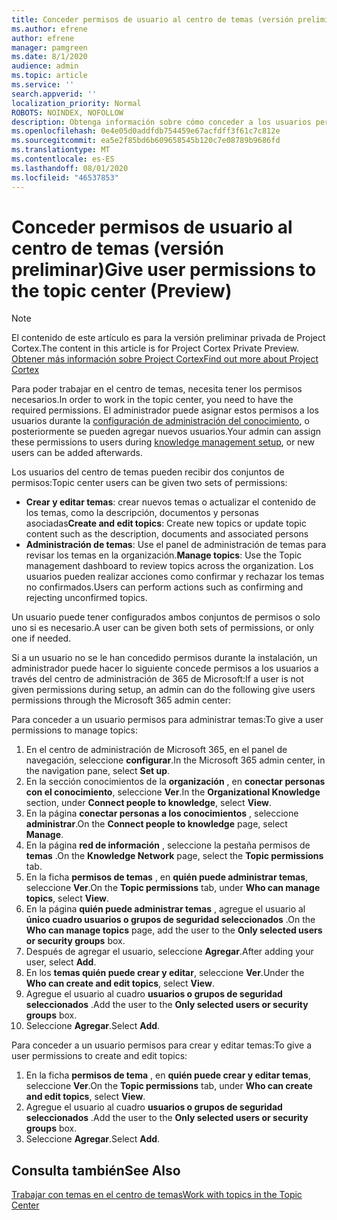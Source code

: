 ```yaml
---
title: Conceder permisos de usuario al centro de temas (versión preliminar)
ms.author: efrene
author: efrene
manager: pamgreen
ms.date: 8/1/2020
audience: admin
ms.topic: article
ms.service: ''
search.appverid: ''
localization_priority: Normal
ROBOTS: NOINDEX, NOFOLLOW
description: Obtenga información sobre cómo conceder a los usuarios permisos para realizar tareas en el centro de temas
ms.openlocfilehash: 0e4e05d0addfdb754459e67acfdff3f61c7c812e
ms.sourcegitcommit: ea5e2f85bd6b609658545b120c7e08789b9686fd
ms.translationtype: MT
ms.contentlocale: es-ES
ms.lasthandoff: 08/01/2020
ms.locfileid: "46537853"
---
```

# <a name="give-user-permissions-to-the-topic-center-preview"></a><span data-ttu-id="0bc31-103">Conceder permisos de usuario al centro de temas (versión preliminar)</span><span class="sxs-lookup"><span data-stu-id="0bc31-103">Give user permissions to the topic center (Preview)</span></span>

> [!Note] 
> <span data-ttu-id="0bc31-104">El contenido de este artículo es para la versión preliminar privada de Project Cortex.</span><span class="sxs-lookup"><span data-stu-id="0bc31-104">The content in this article is for Project Cortex Private Preview.</span></span> [<span data-ttu-id="0bc31-105">Obtener más información sobre Project Cortex</span><span class="sxs-lookup"><span data-stu-id="0bc31-105">Find out more about Project Cortex</span></span>](https://aka.ms/projectcortex) 

<span data-ttu-id="0bc31-106">Para poder trabajar en el centro de temas, necesita tener los permisos necesarios.</span><span class="sxs-lookup"><span data-stu-id="0bc31-106">In order to work in the topic center, you need to have the required permissions.</span></span> <span data-ttu-id="0bc31-107">El administrador puede asignar estos permisos a los usuarios durante la [configuración de administración del conocimiento](set-up-knowledge-network.md), o posteriormente se pueden agregar nuevos usuarios.</span><span class="sxs-lookup"><span data-stu-id="0bc31-107">Your admin can assign these permissions to users during [knowledge management setup](set-up-knowledge-network.md), or new users can be added afterwards.</span></span>

<span data-ttu-id="0bc31-108">Los usuarios del centro de temas pueden recibir dos conjuntos de permisos:</span><span class="sxs-lookup"><span data-stu-id="0bc31-108">Topic center users can be given two sets of permissions:</span></span>

- <span data-ttu-id="0bc31-109">**Crear y editar temas**: crear nuevos temas o actualizar el contenido de los temas, como la descripción, documentos y personas asociadas</span><span class="sxs-lookup"><span data-stu-id="0bc31-109">**Create and edit topics**: Create new topics or update topic content such as the description, documents and associated persons</span></span>
- <span data-ttu-id="0bc31-110">**Administración de temas**: Use el panel de administración de temas para revisar los temas en la organización.</span><span class="sxs-lookup"><span data-stu-id="0bc31-110">**Manage topics**: Use the Topic management dashboard to review topics across the organization.</span></span> <span data-ttu-id="0bc31-111">Los usuarios pueden realizar acciones como confirmar y rechazar los temas no confirmados.</span><span class="sxs-lookup"><span data-stu-id="0bc31-111">Users can perform actions such as confirming and rejecting unconfirmed topics.</span></span>

<span data-ttu-id="0bc31-112">Un usuario puede tener configurados ambos conjuntos de permisos o solo uno si es necesario.</span><span class="sxs-lookup"><span data-stu-id="0bc31-112">A user can be given both sets of permissions, or only one if needed.</span></span> 

<span data-ttu-id="0bc31-113">Si a un usuario no se le han concedido permisos durante la instalación, un administrador puede hacer lo siguiente concede permisos a los usuarios a través del centro de administración de 365 de Microsoft:</span><span class="sxs-lookup"><span data-stu-id="0bc31-113">If a user is not given permissions during setup, an admin can do the following give users permissions through the Microsoft 365 admin center:</span></span>

<span data-ttu-id="0bc31-114">Para conceder a un usuario permisos para administrar temas:</span><span class="sxs-lookup"><span data-stu-id="0bc31-114">To give a user permissions to manage topics:</span></span>

1. <span data-ttu-id="0bc31-115">En el centro de administración de Microsoft 365, en el panel de navegación, seleccione **configurar**.</span><span class="sxs-lookup"><span data-stu-id="0bc31-115">In the Microsoft 365 admin center, in the navigation pane, select **Set up**.</span></span>
2. <span data-ttu-id="0bc31-116">En la sección conocimientos de la **organización** , en **conectar personas con el conocimiento**, seleccione **Ver**.</span><span class="sxs-lookup"><span data-stu-id="0bc31-116">In the **Organizational Knowledge** section, under **Connect people to knowledge**, select **View**.</span></span>
3. <span data-ttu-id="0bc31-117">En la página **conectar personas a los conocimientos** , seleccione **administrar**.</span><span class="sxs-lookup"><span data-stu-id="0bc31-117">On the **Connect people to knowledge** page, select **Manage**.</span></span>
4. <span data-ttu-id="0bc31-118">En la página **red de información** , seleccione la pestaña permisos de **temas** .</span><span class="sxs-lookup"><span data-stu-id="0bc31-118">On the **Knowledge Network** page, select the **Topic permissions** tab.</span></span>
5. <span data-ttu-id="0bc31-119">En la ficha **permisos de temas** , en **quién puede administrar temas**, seleccione **Ver**.</span><span class="sxs-lookup"><span data-stu-id="0bc31-119">On the **Topic permissions** tab, under **Who can manage topics**, select **View**.</span></span>
6.  <span data-ttu-id="0bc31-120">En la página **quién puede administrar temas** , agregue el usuario al **único cuadro usuarios o grupos de seguridad seleccionados** .</span><span class="sxs-lookup"><span data-stu-id="0bc31-120">On the **Who can manage topics** page, add the user to the **Only selected users or security groups** box.</span></span>
7. <span data-ttu-id="0bc31-121">Después de agregar el usuario, seleccione **Agregar**.</span><span class="sxs-lookup"><span data-stu-id="0bc31-121">After adding your user, select **Add**.</span></span>
3. <span data-ttu-id="0bc31-122">En los **temas quién puede crear y editar**, seleccione **Ver**.</span><span class="sxs-lookup"><span data-stu-id="0bc31-122">Under the **Who can create and edit topics**, select **View**.</span></span>
4. <span data-ttu-id="0bc31-123">Agregue el usuario al cuadro **usuarios o grupos de seguridad seleccionados** .</span><span class="sxs-lookup"><span data-stu-id="0bc31-123">Add the user to the **Only selected users or security groups** box.</span></span>
5. <span data-ttu-id="0bc31-124">Seleccione **Agregar**.</span><span class="sxs-lookup"><span data-stu-id="0bc31-124">Select **Add**.</span></span>

<span data-ttu-id="0bc31-125">Para conceder a un usuario permisos para crear y editar temas:</span><span class="sxs-lookup"><span data-stu-id="0bc31-125">To give a user permissions to create and edit topics:</span></span>

1. <span data-ttu-id="0bc31-126">En la ficha **permisos de tema** , en **quién puede crear y editar temas**, seleccione **Ver**.</span><span class="sxs-lookup"><span data-stu-id="0bc31-126">On the **Topic permissions** tab, under **Who can create and edit topics**, select **View**.</span></span>
2. <span data-ttu-id="0bc31-127">Agregue el usuario al cuadro **usuarios o grupos de seguridad seleccionados** .</span><span class="sxs-lookup"><span data-stu-id="0bc31-127">Add the user to the **Only selected users or security groups** box.</span></span>
3. <span data-ttu-id="0bc31-128">Seleccione **Agregar**.</span><span class="sxs-lookup"><span data-stu-id="0bc31-128">Select **Add**.</span></span>



## <a name="see-also"></a><span data-ttu-id="0bc31-129">Consulta también</span><span class="sxs-lookup"><span data-stu-id="0bc31-129">See Also</span></span>
  
[<span data-ttu-id="0bc31-130">Trabajar con temas en el centro de temas</span><span class="sxs-lookup"><span data-stu-id="0bc31-130">Work with topics in the Topic Center</span></span>](work-with-topics.md)



